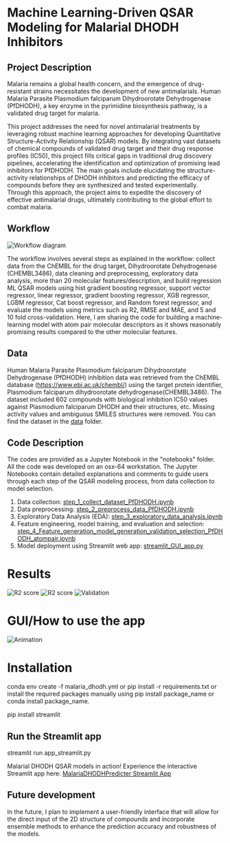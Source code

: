# Machine Learning-Driven QSAR Modeling for Malarial DHODH Inhibitors

## Project Description 
Malaria remains a global health concern, and the emergence of drug-resistant strains necessitates the development of new antimalarials. Human Malaria Parasite Plasmodium falciparum Dihydroorotate Dehydrogenase (PfDHODH), a key enzyme in the pyrimidine biosynthesis pathway, is a validated drug target for malaria.

This project addresses the need for novel antimalarial treatments by leveraging robust machine learning approaches for developing Quantitative Structure-Activity Relationship (QSAR) models. By integrating vast datasets of chemical compounds of validated drug target and their drug response profiles (IC50), this project fills critical gaps in traditional drug discovery pipelines, accelerating the identification and optimization of promising lead inhibitors for PfDHODH. The main goals include elucidating the structure-activity relationships of DHODH inhibitors and predicting the efficacy of compounds before they are synthesized and tested experimentally. Through this approach, the project aims to expedite the discovery of effective antimalarial drugs, ultimately contributing to the global effort to combat malaria.

## Workflow
![Workflow diagram](image/workflow.png)

The workflow involves several steps as explained in the workflow: collect data from the ChEMBL for the drug target, Dihydroorotate Dehydrogenase (CHEMBL3486), data cleaning and preprocessing, exploratory data analysis, more than 20 molecular features/description, and build regression ML QSAR models using hist gradient boosting regressor, support vector regressor, linear regressor, gradient boosting regressor, XGB regressor, LGBM regressor, Cat boost regressor, and Random forest regressor, and evaluate the models using metrics such as R2, RMSE and MAE, and 5 and 10 fold cross-validation. Here, I am sharing the code for building a machine-learning model with atom pair molecular descriptors as it shows reasonably promising results compared to the other molecular features. 

## Data
Human Malaria Parasite Plasmodium falciparum Dihydroorotate Dehydrogenase (PfDHODH) inhibition data was retrieved from the ChEMBL database (https://www.ebi.ac.uk/chembl/) using the target protein identifier, Plasmodium falciparum dihydroorotate dehydrogenase(CHEMBL3486). The dataset included 602 compounds with biological inhibition IC50 values against Plasmodium falciparum DHODH and their structures, etc. Missing activity values and ambiguous SMILES structures were removed. You can find the dataset in the [data](data/chembl_dataset) folder.

## Code Description
The codes are provided as a Jupyter Notebook in the "notebooks" folder. All the code was developed on an osx-64 workstation. The Jupyter Notebooks contain detailed explanations and comments to guide users through each step of the QSAR modeling process, from data collection to model selection.

1. Data collection: [step_1_collect_dataset_PfDHODH.ipynb](notebooks/step_1_collect_dataset_PfDHODH.ipynb)
2. Data preprocessing: [step_2_preprocess_data_PfDHODH.ipynb](notebooks/step_2_preprocess_data_PfDHODH.ipynb) 
3. Exploratory Data Analysis (EDA): [step_3_exploratory_data_analysis.ipynb](notebooks/step_3_exploratory_data_analysis.ipynb)
4. Feature engineering, model training, and evaluation and selection: [step_4_Feature_generation_model_generation_validation_selection_PfDHODH_atompair.ipynb](notebooks/step_4_Feature_generation_model_generation_validation_selection_PfDHODH_atompair.ipynb)
5. Model deployment using Streamlit web app: [streamlit_GUI_app.py](streamlit_GUI_app.py)

# Results
![R2 score](image/R2_1.png)
![R2 score](image/R2_2.png)
![Validation](image/validations.png)

# GUI/How to use the app 
![Animation](image/MalariDHODHPredictor.gif)

# Installation
conda env create -f malaria_dhodh.yml or pip install -r requirements.txt or install the required packages manually using pip install package_name or conda install package_name.

pip install streamlit

## Run the Streamlit app
streamlit run app_streamlit.py

Malarial DHODH QSAR models in action! Experience the interactive Streamlit app here: [MalariaDHODHPredicter Streamlit App](https://share.streamlit.io/yourusername/yourrepo/app_streamlit.py)

## Future development
In the future, I plan to implement a user-friendly interface that will allow for the direct input of the 2D structure of compounds and incorporate ensemble methods to enhance the prediction accuracy and robustness of the models.
